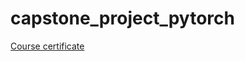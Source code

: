 # capstone_project_pytorch
[Course certificate](https://courses.edx.org/certificates/fc23f84972134644b86d9434c1ede647)
